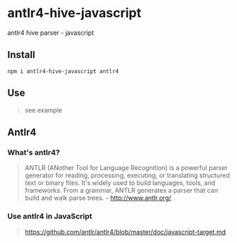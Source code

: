 # antlr4-hive-javascript

antlr4 hive parser - javascript

## Install

`npm i antlr4-hive-javascript antlr4`

## Use
> see example

## Antlr4

### What's antlr4?

> ANTLR (ANother Tool for Language Recognition) is a powerful parser generator for reading, processing, executing, or translating structured text or binary files. It's widely used to build languages, tools, and frameworks. From a grammar, ANTLR generates a parser that can build and walk parse trees. - http://www.antlr.org/

### Use antlr4 in JavaScript

> https://github.com/antlr/antlr4/blob/master/doc/javascript-target.md
